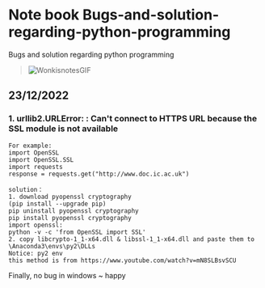 # Note book Bugs-and-solution-regarding-python-programming
Bugs and solution regarding python programming 
> ![WonkisnotesGIF](https://user-images.githubusercontent.com/67893091/209371871-5fb86326-0957-42e3-9ad0-ed0b20d54905.gif)
## 23/12/2022
### 1. urllib2.URLError: <urlopen error unknown url type: https>: Can't connect to HTTPS URL because the SSL module is not available
```
For example:  
import OpenSSL
import OpenSSL.SSL
import requests
response = requests.get("http://www.doc.ic.ac.uk")
```
```
solution： 
1. download pyopenssl cryptography
(pip install --upgrade pip)
pip uninstall pyopenssl cryptography
pip install pyopenssl cryptography
import openssl:
python -v -c 'from OpenSSL import SSL'
2. copy libcrypto-1_1-x64.dll & libssl-1_1-x64.dll and paste them to \Anaconda3\envs\py2\DLLs 
Notice: py2 env
this method is from https://www.youtube.com/watch?v=mN8SLBsvSCU
```
Finally, no bug in windows ~ happy
 
